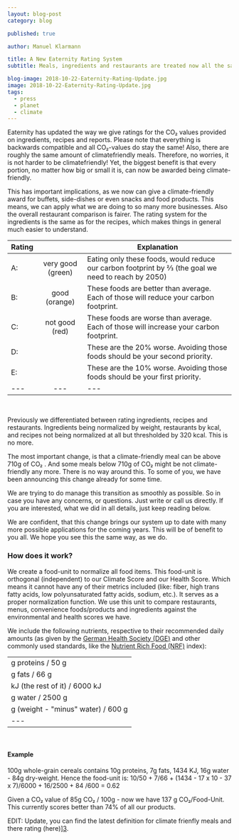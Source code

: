 ```yaml
---
layout: blog-post
category: blog

published: true

author: Manuel Klarmann

title: A New Eaternity Rating System
subtitle: Meals, ingredients and restaurants are treated now all the same.

blog-image: 2018-10-22-Eaternity-Rating-Update.jpg
image: 2018-10-22-Eaternity-Rating-Update.jpg
tags:
  - press
  - planet
  - climate
---
```


Eaternity has updated the way we give ratings for the CO₂ values provided on ingredients, recipes and reports. Please note that everything is backwards compatible and all CO₂-values do stay the same! Also, there are roughly the same amount of climatefriendly meals. Therefore, no worries, it is not harder to be climatefriendly! Yet, the biggest benefit is that every portion, no matter how big or small it is, can now be awarded being climate-friendly.

This has important implications, as we now can give a climate-friendly award for buffets, side-dishes or even snacks and food products. This means, we can apply what we are doing to so many more businesses. Also the overall restaurant comparison is fairer. The rating system for the ingredients is the same as for the recipes, which makes things in general much easier to understand.

| **Rating** |                   | Explanation                                                                                         |
| ---------- | :---------------: | --------------------------------------------------------------------------------------------------- |
| A:         | very good (green) | Eating only these foods, would reduce our carbon footprint by ⅔ (the goal we need to reach by 2050) |
| B:         |   good (orange)   | These foods are better than average. Each of those will reduce your carbon footprint.               |
| C:         |  not good (red)   | These foods are worse than average. Each of those will increase your carbon footprint.              |
| D:         |                   | These are the 20% worse. Avoiding those foods should be your second priority.                       |
| E:         |                   | These are the 10% worse. Avoiding those foods should be your first priority.                        |
| ---        |        ---        | ---                                                                                                 |

<br />

Previously we differentiated between rating ingredients, recipes and restaurants. Ingredients being normalized by weight, restaurants by kcal, and recipes not being normalized at all but thresholded by 320 kcal. This is no more.

The most important change, is that a climate-friendly meal can be above 710g of CO₂ . And some meals below 710g of CO₂ might be not climate-friendly any more. There is no way around this. To some of you, we have been announcing this change already for some time.

We are trying to do manage this transition as smoothly as possible. So in case you have any concerns, or questions. Just write or call us directly. If you are interested, what we did in all details, just keep reading below.

We are confident, that this change brings our system up to date with many more possible applications for the coming years. This will be of benefit to you all. We hope you see this the same way, as we do.

<h3>How does it work?</h3>
We create a food-unit to normalize all food items. This food-unit is orthogonal (independent) to our Climate Score and our Health Score. Which means it cannot have any of their metrics included (like: fiber, high trans fatty acids, low polyunsaturated fatty acids, sodium, etc.). It serves as a proper normalization function. We use this unit to compare restaurants, menus, convenience foods/products and ingredients against the environmental and health scores we have.

We include the following nutrients, respective to their recommended daily amounts (as given by the [German Health Society (DGE)][1] and other commonly used standards, like the [Nutrient Rich Food (NRF)][2] index):

|                                    |
| ---------------------------------- |
| g proteins / 50 g                  |
| g fats / 66 g                      |
| kJ (the rest of it) / 6000 kJ      |
| g water / 2500 g                   |
| g (weight - "minus" water) / 600 g |
| ---                                |

<br />

<h4>Example</h4>

100g whole-grain cereals contains 10g proteins, 7g fats, 1434 KJ, 16g water - 84g dry-weight. Hence the food-unit is:
10/50 + 7/66 + (1434 - 17 x 10 - 37 x 7)/6000 + 16/2500 + 84 /600 = 0.62

Given a CO₂ value of 85g CO₂ / 100g - now we have 137 g CO₂/Food-Unit. This currently scores better than 74% of all our products.


EDIT: Update, you can find the latest definition for climate frienfly meals and there rating (here)][3].

[1]: https://www.dge.de/wissenschaft/referenzwerte/
[2]: https://academic.oup.com/ajcn/article/91/4/1095S/4597206
[3]: https://github.com/Eaternity/eaternity-website/wiki/FoodUnit-Documentation-(for-rating-CO₂-and-Water)
